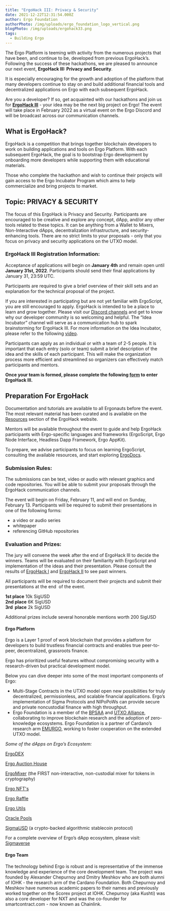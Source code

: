 ```yaml
---
title: "ErgoHack III: Privacy & Security"
date: 2021-12-22T12:31:54.000Z
author: Ergo Foundation
authorPhoto: /img/uploads/ergo_foundation_logo_vertical.png
blogPhoto: /img/uploads/ergohack33.png
tags:
  - Building Ergo
---
```

<!--StartFragment-->

The Ergo Platform is teeming with activity from the numerous projects that have been, and continue to be, developed from previous ErgoHack’s. Following the success of these hackathons, we are pleased to announce our next event, **ErgoHack III: Privacy and Security**. 

It is especially encouraging for the growth and adoption of the platform that many developers continue to stay on and build additional financial tools and decentralized applications on Ergo with each subsequent ErgoHack.

Are you a developer? If so, get acquainted with our hackathons and join us for **[ErgoHack III](http://ergohack.io)** - your idea may be the next big project on Ergo! The event will take place in February 2022 as a virtual event on the Ergo Discord and will be broadcast across our communication channels. 

## What is ErgoHack?

ErgoHack is a competition that brings together blockchain developers to work on building applications and tools on Ergo Platform. With each subsequent ErgoHack, the goal is to bootstrap Ergo development by onboarding more developers while supporting them with educational materials.

Those who complete the hackathon and wish to continue their projects will gain access to the Ergo Incubator Program which aims to help commercialize and bring projects to market. 

## Topic: PRIVACY & SECURITY

The focus of this ErgoHack is Privacy and Security. Participants are encouraged to be creative and explore any concept, dApp, and/or any other tools related to these topics. It can be anything from a Wallet to Mixers, Non-Interactive dApps, decentralization infrastructure, and security-enhancing tools. There are no strict limits to your proposals - only that you focus on privacy and security applications on the UTXO model.

### ErgoHack III Registration Information:

Acceptance of applications will begin on **January 4th** and remain open until **January 31st, 2022**. Participants should send their final applications by January 31, 23:59 UTC.

Participants are required to give a brief overview of their skill sets and an explanation for the technical proposal of the project. 

If you are interested in participating but are not yet familiar with ErgoScript, you are still encouraged to apply. ErgoHack is intended to be a place to learn and grow together. Please visit our [Discord channels](https://bit.ly/3HSE4kH) and get to know why our developer community is so welcoming and helpful. The “Idea Incubator” channel will serve as a communication hub to spark brainstorming for ErgoHack III. For more information on the Idea Incubator, please refer to the following [video](https://www.youtube.com/watch?v=cmWBtZp6Mb4).

Participants can apply as an individual or with a team of 2-5 people. It is important that each entry (solo or team) submit a brief description of the idea and the skills of each participant. This will make the organization process more efficient and streamlined so organizers can effectively match participants and mentors.

**Once your team is formed, please complete the following [form](https://q9fwzopidh8.typeform.com/to/oVAR4zvy) to enter ErgoHack III.**

## Preparation For ErgoHack

Documentation and tutorials are available to all Ergonauts before the event. The most relevant material has been curated and is available on the [Resources](https://ergohack.io/resources/) section of the ErgoHack website. 

Mentors will be available throughout the event to guide and help ErgoHack participants with Ergo-specific languages and frameworks (ErgoScript, Ergo Node Interface, Headless Dapp Framework, Ergo AppKit).

To prepare, we advise participants to focus on learning ErgoScript, consulting the available resources, and start exploring [ErgoDocs](http://docs.ergoplatform.org/dev/).

### Submission Rules: 

The submissions can be text, video or audio with relevant graphics and code repositories. You will be able to submit your proposals through the ErgoHack communication channels. 

The event will begin on Friday, February 11, and will end on Sunday, February 13. Participants will be required to submit their presentations in one of the following forms:

* a video or audio series
* whitepaper
* referencing GitHub repositories 

### Evaluation and Prizes: 

The jury will convene the week after the end of ErgoHack III to decide the winners. Teams will be evaluated on their familiarity with ErgoScript and implementation of the ideas and their presentation. Please consult the results of [ErgoHack I](https://curiaregiscrypto.medium.com/ergohack-results-f7d72711a9db) and [ErgoHack II](https://ergoplatform.org/en/blog/2021-10-21-ergohack-ii-results/) to see past winners.

All participants will be required to document their projects and submit their presentations at the end  of the event.

**1st place** 10k SigUSD\
**2nd place** 6K SigUSD\
**3rd  place** 2k SigUSD 

Additional prizes include several honorable mentions worth 200 SigUSD

#### Ergo Platform

Ergo is a Layer 1 proof of work blockchain that provides a platform for developers to build trustless financial contracts and enables true peer-to-peer, decentralized, grassroots finance.

Ergo has prioritized useful features without compromising security with a research-driven but practical development model.

Below you can dive deeper into some of the most important components of Ergo:

* Multi-Stage Contracts in the UTXO model open new possibilities for truly decentralized, permissionless, and scalable financial applications. Ergo’s implementation of Sigma Protocols and NIPoPoWs can provide secure and private noncustodial finance with high throughput. 
* Ergo Foundation is a member of the [BPSAA](https://bpsaa.vision/) and [UTXO Alliance](https://utxo-alliance.org/), collaborating to improve blockchain research and the adoption of zero-knowledge ecosystems. Ergo Foundation is a partner of Cardano’s research arm [EMURGO](https://emurgo.io/), working to foster cooperation on the extended UTXO model.

*Some of the dApps on Ergo’s Ecosystem:*

[ErgoDEX](https://bit.ly/3oPGwzt)

[Ergo Auction House](https://bit.ly/3DHCorr)

[ErgoMixer](https://bit.ly/3q31uM8) (the FIRST non-interactive, non-custodial mixer for tokens in cryptography)

[Ergo NFT's](https://bit.ly/329UMvl)

[Ergo Raffle](https://bit.ly/3Ispsc2)

[Ergo Utils](https://bit.ly/3kYyT8V)

[Oracle Pools](https://explorer.ergoplatform.com/en/oracle-pools-list)

[SigmaUSD](https://bit.ly/3nFRKHx) (a crypto-backed algorithmic stablecoin protocol)

For a complete overview of Ergo’s dApp ecosystem, please visit: [Sigmaverse](https://bit.ly/3kRCqpo)

#### Ergo Team

The technology behind Ergo is robust and is representative of the immense knowledge and experience of the core development team. The project was founded by Alexander Chepurnoy and Dmitry Meshkov who are both alumni of IOHK - the research arm of the Cardano Foundation. Both Chepurnoy and Meshkov have numerous academic papers to their names and previously worked together on the Scorex project at IOHK. Chepurnoy (aka Kushti) was also a core developer for NXT and was the co-founder for smartcontract.com - now known as Chainlink.

<!--EndFragment-->